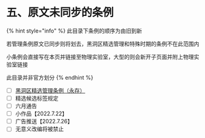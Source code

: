 # 五、原文未同步的条例

{% hint style="info" %}
此目录下条例的顺序为由旧到新

若管理条例原文已同步则将划去，黑洞区精选管理和特殊时期的条例不在此范围内

小条例会直接写在本页并链接至物理实验室，大型的则会新开子页面并附上物理实验室链接

此目录并非官方划分
{% endhint %}

* [ ] [黑洞区精选管理条例（永存）](../../jing-xuan-zong-jie.md)
* [ ] 精选候选标签规定
* [ ] 六月通告
* [ ] 小作品【2022.7.22】
* [ ] 广告推送【2022.7.26】
* [ ] 无意义改编将被禁止
